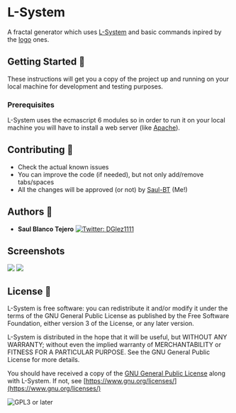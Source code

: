 # L-System

A fractal generator which uses [L-System](https://en.wikipedia.org/wiki/L-system) and basic commands inpired by the [logo](https://en.wikipedia.org/wiki/Logo_(programming_language)) ones.

## Getting Started :muscle:

These instructions will get you a copy of the project up and running on your local machine for development and testing purposes.

### Prerequisites

L-System uses the ecmascript 6 modules so in order to run it on your local machine you will have to install a web server (like [Apache](https://httpd.apache.org/)).

## Contributing :construction_worker:
- Check the actual known issues
- You can improve the code (if needed), but not only add/remove tabs/spaces
- All the changes will be approved (or not) by [Saul-BT](https://github.com/Saul-BT) (Me!)

## Authors :wave:

* **Saul Blanco Tejero**   <a href="https://twitter.com/Saul_bt" target="_blank">
    <img alt="Twitter: DGlez1111" src="https://img.shields.io/twitter/follow/Saul_bt.svg?style=social" />
  </a>

## Screenshots

![](https://i.imgur.com/q5HbRLL.png)
![](https://i.imgur.com/8qPL1WE.png)

## License :page_with_curl:

L-System is free software: you can redistribute it and/or modify
it under the terms of the GNU General Public License as published by
the Free Software Foundation, either version 3 of the License, or any later version.

L-System is distributed in the hope that it will be useful,
but WITHOUT ANY WARRANTY; without even the implied warranty of
MERCHANTABILITY or FITNESS FOR A PARTICULAR PURPOSE.  See the
GNU General Public License for more details.

You should have received a copy of the [GNU General Public License](LICENSE)
along with L-System. If not, see [https://www.gnu.org/licenses/](https://www.gnu.org/licenses/)

![GPL3 or later](https://www.gnu.org/graphics/gplv3-or-later.png)

